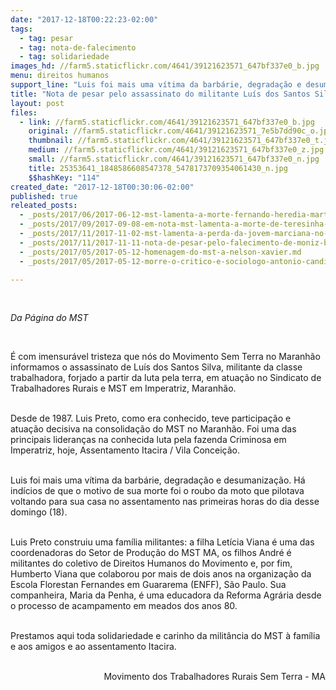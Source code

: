 ```yaml
---
date: "2017-12-18T00:22:23-02:00"
tags:
  - tag: pesar
  - tag: nota-de-falecimento
  - tag: solidariedade
images_hd: //farm5.staticflickr.com/4641/39121623571_647bf337e0_b.jpg
menu: direitos humanos
support_line: "Luis foi mais uma vítima da barbárie, degradação e desumanização. Há indícios de que o motivo de sua morte foi o roubo da moto que pilotava voltando para sua casa no assentamento nas primeiras horas do dia desse domingo (18)"
title: "Nota de pesar pelo assassinato do militante Luís dos Santos Silva, o Luis Preto"
layout: post
files:
  - link: //farm5.staticflickr.com/4641/39121623571_647bf337e0_b.jpg
    original: //farm5.staticflickr.com/4641/39121623571_7e5b7dd90c_o.jpg
    thumbnail: //farm5.staticflickr.com/4641/39121623571_647bf337e0_t.jpg
    medium: //farm5.staticflickr.com/4641/39121623571_647bf337e0_z.jpg
    small: //farm5.staticflickr.com/4641/39121623571_647bf337e0_n.jpg
    title: 25353641_1848586608547378_5478173709354061430_n.jpg
    $$hashKey: "114"
created_date: "2017-12-18T00:30:06-02:00"
published: true
releated_posts:
  - _posts/2017/06/2017-06-12-mst-lamenta-a-morte-fernando-heredia-martinez.md
  - _posts/2017/09/2017-09-08-em-nota-mst-lamenta-a-morte-de-teresinha-rios-e-de-seu-companheiro-aluisio-da-silva-lara.md
  - _posts/2017/11/2017-11-02-mst-lamenta-a-perda-da-jovem-marciana-no-interior-de-alagoas.md
  - _posts/2017/11/2017-11-11-nota-de-pesar-pelo-falecimento-de-moniz-bandeira.md
  - _posts/2017/05/2017-05-12-homenagem-do-mst-a-nelson-xavier.md
  - _posts/2017/05/2017-05-12-morre-o-critico-e-sociologo-antonio-candido-leia-uma-de-suas-ultimas-entrevistas.md

---
```

<p>&nbsp;</p>

<p><em>Da P&aacute;gina do MST&nbsp;</em></p>

<p>&nbsp;</p>

<p>&Eacute; com imensur&aacute;vel tristeza que n&oacute;s do Movimento Sem Terra no Maranh&atilde;o informamos o assassinato de&nbsp;Lu&iacute;s dos Santos Silva, militante da classe trabalhadora, forjado a partir da luta pela terra, em atua&ccedil;&atilde;o no Sindicato&nbsp;de Trabalhadores Rurais e MST em Imperatriz, Maranh&atilde;o.</p>

<p><br />
Desde de 1987. Luis Preto, como era conhecido, teve participa&ccedil;&atilde;o e atua&ccedil;&atilde;o decisiva na consolida&ccedil;&atilde;o do MST no Maranh&atilde;o. Foi uma das principais lideran&ccedil;as na conhecida luta pela fazenda Criminosa em Imperatriz, hoje, Assentamento Itacira / Vila Concei&ccedil;&atilde;o.&nbsp;</p>

<p><br />
Luis foi mais uma v&iacute;tima da barb&aacute;rie, degrada&ccedil;&atilde;o e desumaniza&ccedil;&atilde;o.&nbsp;H&aacute; ind&iacute;cios de que o motivo de sua morte foi o roubo da moto que pilotava voltando para sua casa no assentamento nas primeiras horas do dia desse domingo (18).</p>

<p><br />
Luis Preto construiu uma fam&iacute;lia militantes: a filha Let&iacute;cia Viana &eacute; uma das coordenadoras do Setor de Produ&ccedil;&atilde;o do MST MA, os filhos Andr&eacute; &eacute; militantes do coletivo de Direitos Humanos do Movimento e, por fim, Humberto Viana que colaborou por mais de dois anos na organiza&ccedil;&atilde;o da Escola Florestan Fernandes em Guararema (ENFF), S&atilde;o Paulo. Sua companheira, Maria da Penha, &eacute; uma educadora da Reforma Agr&aacute;ria desde o processo de acampamento em meados dos anos 80.</p>

<p><br />
Prestamos aqui toda solidariedade e carinho da milit&acirc;ncia do MST &agrave; fam&iacute;lia e aos amigos e ao assentamento Itacira.</p>

<p style="text-align: right;"><br />
Movimento dos Trabalhadores Rurais Sem Terra - MA</p>
